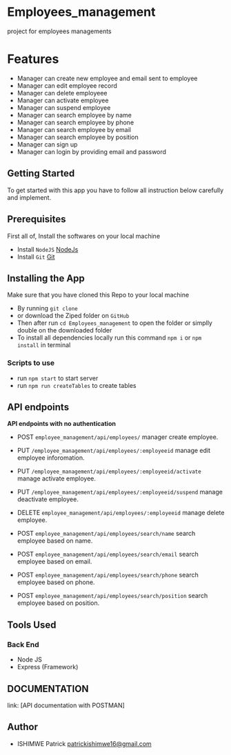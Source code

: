 # Employees_management
project for employees managements

# Features
- Manager can create new employee and email sent to employee
- Manager can edit employee record
- Manager can delete employeee
- Manager can activate employee
- Manager can suspend employee
- Manager can search employee by name
- Manager can search employee by phone
- Manager can search employee by email
- Manager can search employee by position
- Manager can sign up 
- Manager can login by providing email and password


## Getting Started
To get started with this app you have to follow all instruction below carefully and implement.

## Prerequisites
First all of, Install the softwares on your local machine
- Install `NodeJS` [NodeJs](https://nodejs.org/en/download/)
- Install `Git` [Git](https://git-scm.com/)

## Installing the App
Make sure that you have cloned this Repo to your local machine
- By running `git clone`
- or download the Ziped folder on `GitHub`
- Then after run `cd Employees_management` to open the folder or simplly double on the downloaded folder
- To install all dependencies locally run this command `npm i` or `npm install` in terminal

### Scripts to use
- run `npm start` to start server
-  run `npm run createTables` to create tables

## API endpoints

**API endpoints with no authentication**
- POST `employee_management/api/employees/` manager create employee.
- PUT `/employee_management/api/employees/:employeeid` manage edit employee inforomation.
- PUT `/employee_management/api/employees/:employeeid/activate` manage activate employee.
- PUT `/employee_management/api/employees/:employeeid/suspend` manage deactivate employee.
- DELETE `employee_management/api/employees/:employeeid` manage delete employee.


- POST `employee_management/api/employees/search/name` search employee based on name.
- POST `employee_management/api/employees/search/email` search employee based on email.
- POST `employee_management/api/employees/search/phone` search employee based on phone.
- POST `employee_management/api/employees/search/position` search employee based on position.

## Tools Used

### Back End
* Node JS
* Express (Framework)

## DOCUMENTATION
  link: [API documentation with POSTMAN]


## Author
- ISHIMWE Patrick <patrickishimwe16@gmail.com>